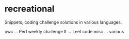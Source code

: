 # recreational

Snippets, coding challenge solutions in various languages.

pwc  ... Perl weekly challenge
lt   ... Leet code
misc ... various
